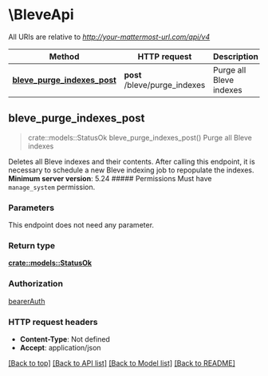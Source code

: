 # \BleveApi

All URIs are relative to *http://your-mattermost-url.com/api/v4*

Method | HTTP request | Description
------------- | ------------- | -------------
[**bleve_purge_indexes_post**](BleveApi.md#bleve_purge_indexes_post) | **post** /bleve/purge_indexes | Purge all Bleve indexes



## bleve_purge_indexes_post

> crate::models::StatusOk bleve_purge_indexes_post()
Purge all Bleve indexes

Deletes all Bleve indexes and their contents. After calling this endpoint, it is necessary to schedule a new Bleve indexing job to repopulate the indexes. __Minimum server version__: 5.24 ##### Permissions Must have `manage_system` permission. 

### Parameters

This endpoint does not need any parameter.

### Return type

[**crate::models::StatusOk**](StatusOK.md)

### Authorization

[bearerAuth](../README.md#bearerAuth)

### HTTP request headers

- **Content-Type**: Not defined
- **Accept**: application/json

[[Back to top]](#) [[Back to API list]](../README.md#documentation-for-api-endpoints) [[Back to Model list]](../README.md#documentation-for-models) [[Back to README]](../README.md)

